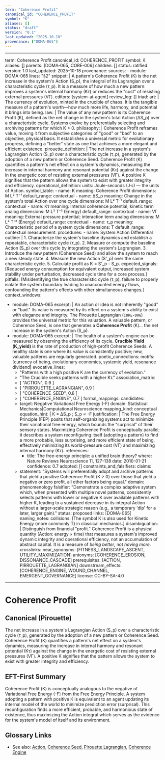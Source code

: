 ```yaml
---
term: "Coherence Profit"
canonical_id: "COHERENCE_PROFIT"
symbol: "Κ"
aliases: []
status: "draft"
version: "0.1"
last_updated: "2025-10-18"
provenance: ["DOMA-065"]
---
```


---
term: Coherence Profit
canonical_id: COHERENCE_PROFIT
symbol: Κ
aliases: []
parents: [DOMA-065, CORE-006]
children: []
status: ratified
version: 1.0
last_updated: 2025-10-18
provenance:
  sources:
    - module: DOMA-065
      lines: "§2"
      snippet: |
        A pattern's Coherence Profit (Κ) is the net increase in the system's Action (S_p), the integral of its Lagrangian over a characteristic cycle (τ_p). It is a measure of how much a new pattern improves a system's internal harmony (Kτ) or reduces the "cost" of resisting external pressures (VΓ).
  editors: [system-ai-agent]
  review_log: []
triad:
  art: |
    The currency of evolution, minted in the crucible of chaos. It is the tangible measure of a pattern's worth—how much more life, harmony, and potential it brings into being.
  law: |
    The value of any new pattern is its Coherence Profit (Κ), defined as the net change in the system's total Action (ΔS_p) over a characteristic cycle. Systems evolve by preferentially selecting and archiving patterns for which Κ > 0.
  philosophy: |
    Coherence Profit reframes value, moving it from subjective categories of "good" or "bad" to an objective, physical basis. It establishes a universal metric for evolutionary progress, defining a "better" state as one that achieves a more elegant and efficient existence.
pirouette_definition: |
  The net increase in a system's Lagrangian Action (S_p) over a characteristic cycle (τ_p), generated by the adoption of a new pattern or Coherence Seed. Coherence Profit (Κ) quantifies a pattern's net effect on a system's dynamics, measuring the increase in internal harmony and resonant potential (Kτ) against the change in the energetic cost of resisting external pressures (VΓ). A positive Κ signifies that the pattern allows the system to exist with greater integrity and efficiency.
operational_definition:
  units: Joule-seconds (J·s) — the units of Action.
  symbol_table:
    - name: Κ
      meaning: Coherence Profit
      dimensions: M L² T⁻¹
      default_range: contextual
    - name: ΔS_p
      meaning: Change in the system's total Action over one cycle
      dimensions: M L² T⁻¹
      default_range: contextual
    - name: Kτ
      meaning: Internal coherence potential; kinetic term analog
      dimensions: M L² T⁻² (Energy)
      default_range: contextual
    - name: VΓ
      meaning: External pressure potential; interaction term analog
      dimensions: M L² T⁻² (Energy)
      default_range: contextual
    - name: τ_p
      meaning: Characteristic period of a system cycle
      dimensions: T
      default_range: contextual
  measurement:
    procedures:
      - name: System Action Differential
        outline: |
          1. Characterize the system's baseline dynamics and establish a repeatable, characteristic cycle (τ_p).
          2. Measure or compute the baseline Action (S_p) over this cycle by integrating the system's Lagrangian.
          3. Introduce the new pattern (Coherence Seed) and allow the system to reach a new steady state.
          4. Measure the new Action (S'_p) over the same characteristic cycle.
          5. Calculate profit as Κ = S'_p - S_p.
        expected_signals: [Reduced energy consumption for equivalent output, increased system stability under perturbation, decreased cycle time for a core process.]
        pitfalls: [Misidentifying the true characteristic cycle (τ_p), failure to properly isolate the system boundary leading to unaccounted energy flows, confounding the pattern's effects with other simultaneous changes.]
context_windows:
  - module: DOMA-065
    excerpt: |
      An action or idea is not inherently "good" or "bad." Its value is measured by its effect on a system's ability to exist with elegance and integrity. The Pirouette Lagrangian (`CORE-006`) provides the universal metric for this valuation. A valuable pattern, or Coherence Seed, is one that generates a **Coherence Profit** (Κ)... the net increase in the system's Action (S_p).
  - module: DOMA-065
    excerpt: |
      The health of a system's engine can be measured by observing the efficiency of its cycle. **Crucible Yield (Κ_yield)** is the rate of production of high-profit Coherence Seeds. A healthy state is one where its value is consistently positive; new, valuable patterns are regularly generated.
poetic_connections:
  motifs: [currency of being, evolutionary economics, systemic yield, resonance dividend]
  evocative_lines:
    - "Patterns with a high positive Κ are the currency of evolution."
    - "The Crucible seeks patterns with a higher Kτ."
  association_matrix:
    - [ "ACTION", 0.9 ]
    - [ "PIRROUETTE_LAGRANGIAN", 0.9 ]
    - [ "COHERENCE_SEED", 0.8 ]
    - [ "COHERENCE_ENGINE", 0.7 ]
formal_mappings:
  candidates:
    - target: Negative Variational Free Energy (-F)
      domain: Statistical Mechanics|Computational Neuroscience
      mapping_kind: conceptual
      equation_hint: |
        Κ = ΔS_p  ;  S_p ∝ -F
      justification: |
        The Free Energy Principle (FEP) posits that self-organizing systems act to minimize their variational free energy, which bounds the "surprisal" of their sensory states. Maximizing Coherence Profit is conceptually parallel; it describes a system reconfiguring itself (adopting a pattern) to find a more probable, less surprising, and more efficient state of being, effectively minimizing its world-pressure cost (VΓ) and maximizing internal harmony (Kτ).
      references:
        - title: The free-energy principle: a unified brain theory?
          where: Nature Reviews Neuroscience 11, 127-138
          date: 2010-01-21
      confidence: 0.7
  adopted: []
constraints_and_falsifiers:
  claims:
    - statement: "Systems will preferentially adopt and archive patterns that yield a positive Coherence Profit (Κ > 0) over those that yield a negative or zero profit, all other factors being equal."
      domain: phenomenology
      falsifier: "Demonstrate a complex adaptive system which, when presented with multiple novel patterns, consistently selects patterns with lower or negative Κ over available patterns with higher Κ, leading to a sustained decrease in its integral Action without a larger-scale strategic reason (e.g., a temporary 'dip' for a later, larger gain)."
      status: proposed
      links: [DOMA-065]
naming_notes:
  collisions: [The symbol Κ is also used for Kinetic Energy (more commonly T) in classical mechanics.]
  disambiguation: |
    Distinguish from financial "profit." Coherence Profit is a physical quantity (Action: energy × time) that measures a system's improved dynamic integrity and operational efficiency, not an accumulation of abstract capital. It is a measure of *being better*, not *having more*.
crosslinks:
  near_synonyms: [FITNESS_LANDSCAPE_ASCENT, UTILITY_MAXIMIZATION]
  antonyms: [COHERENCE_EROSION, DISSONANCE_CASCADE]
  prerequisites: [ACTION, PIRROUETTE_LAGRANGIAN]
  downstream_effects: [COHERENCE_ENGINE, WOUND_CHANNEL, EMERGENT_GOVERNANCE]
license: CC-BY-SA-4.0
---

# Coherence Profit

## Canonical (Pirouette)
The net increase in a system's Lagrangian Action (S_p) over a characteristic cycle (τ_p), generated by the adoption of a new pattern or Coherence Seed. Coherence Profit (Κ) quantifies a pattern's net effect on a system's dynamics, measuring the increase in internal harmony and resonant potential (Kτ) against the change in the energetic cost of resisting external pressures (VΓ). A positive Κ signifies that the pattern allows the system to exist with greater integrity and efficiency.

## EFT-First Summary
Coherence Profit (Κ) is conceptually analogous to the negative of Variational Free Energy (-F) from the Free Energy Principle. A system adopting a pattern with positive Κ is equivalent to an agent updating its internal model of the world to minimize prediction error (surprisal). This reconfiguration finds a more efficient, probable, and harmonious state of existence, thus maximizing the Action integral which serves as the evidence for the system's model of itself and its environment.

## Glossary Links
- See also: [Action](<link-to-action>), [Coherence Seed](<link-to-coherence-seed>), [Pirouette Lagrangian](<link-to-lagrangian>), [Coherence Engine](<link-to-coherence-engine>)